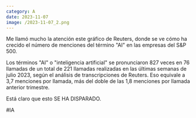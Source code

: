 ```yaml
--- 
category: A 
date: 2023-11-07 
image: /2023-11-07_2.png 
--- 
```


Me llamó mucho la atención este gráfico de Reuters, donde se ve cómo ha crecido el número de menciones del término "AI" en las empresas del S&P 500. 

Los términos "AI" o "inteligencia artificial" se pronunciaron 827 veces en 76 llamadas de un total de 221 llamadas realizadas en las últimas semanas de julio 2023, según el análisis de transcripciones de Reuters. Eso equivale a 3,7 menciones por llamada, más del doble de las 1,8 menciones por llamada anterior trimestre.

Está claro que esto SE HA DISPARADO.

#IA